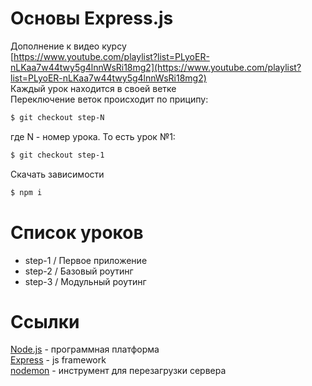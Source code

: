 # Основы Express.js
Дополнение к видео курсу  
[https://www.youtube.com/playlist?list=PLyoER-nLKaa7w44twy5g4lnnWsRi18mg2](https://www.youtube.com/playlist?list=PLyoER-nLKaa7w44twy5g4lnnWsRi18mg2)  
Каждый урок находится в своей ветке  
Переключение веток происходит по приципу:  
```sh
$ git checkout step-N
```
где N - номер урока.
То есть урок №1:
```sh
$ git checkout step-1
```
Скачать зависимости 
```sh
$ npm i
```
# Список уроков
- step-1 / Первое приложение
- step-2 / Базовый роутинг
- step-3 / Модульный роутинг

# Ссылки
[Node.js](https://nodejs.org/en/) - программная платформа  
[Express](https://expressjs.com/) - js framework  
[nodemon](https://www.npmjs.com/package/nodemon) - инструмент для перезагрузки сервера  
